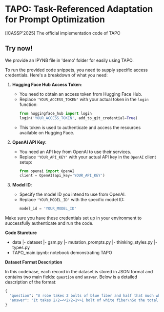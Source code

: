 # TAPO: Task-Referenced Adaptation for Prompt Optimization
[ICASSP'2025] The official implementation code of TAPO

## Try now!

We provide an IPYNB file in 'demo' folder for easily using TAPO.

To run the provided code snippets, you need to supply specific access credentials. Here's a breakdown of what you need:

1. **Hugging Face Hub Access Token**:
   - You need to obtain an access token from Hugging Face Hub.
   - Replace `'YOUR_ACCESS_TOKEN'` with your actual token in the `login` function:
     ```python
     from huggingface_hub import login
     login('YOUR_ACCESS_TOKEN', add_to_git_credential=True)
     ```
   - This token is used to authenticate and access the resources available on Hugging Face.

2. **OpenAI API Key**:
   - You need an API key from OpenAI to use their services.
   - Replace `'YOUR_API_KEY'` with your actual API key in the `OpenAI` client setup:
     ```python
     from openai import OpenAI
     client = OpenAI(api_key='YOUR_API_KEY')
     ```

3. **Model ID**:
   - Specify the model ID you intend to use from OpenAI.
   - Replace `'YOUR_MODEL_ID'` with the specific model ID:
     ```python
     model_id = 'YOUR_MODEL_ID'
     ```

Make sure you have these credentials set up in your environment to successfully authenticate and run the code.

**Code Sturcture**

- data
    |- dataset
    |- gsm.py
    |- mutation_prompts.py
    |- thinking_styles.py
    |- types.py
- TAPO_main.ipynb: notebook demonstrating TAPO

**Dataset Format Description**

In this codebase, each record in the dataset is stored in JSON format and contains two main fields: `question` and `answer`. Below is a detailed description of the format:

```python
{
  "question": "A robe takes 2 bolts of blue fiber and half that much white fiber. How many bolts in total does it take?",
  "answer": "It takes 2/2=<<2/2=1>>1 bolt of white fiber\nSo the total amount of fabric is 2+1=<<2+1=3>>3 bolts of fabric\n#### 3"
}
```

